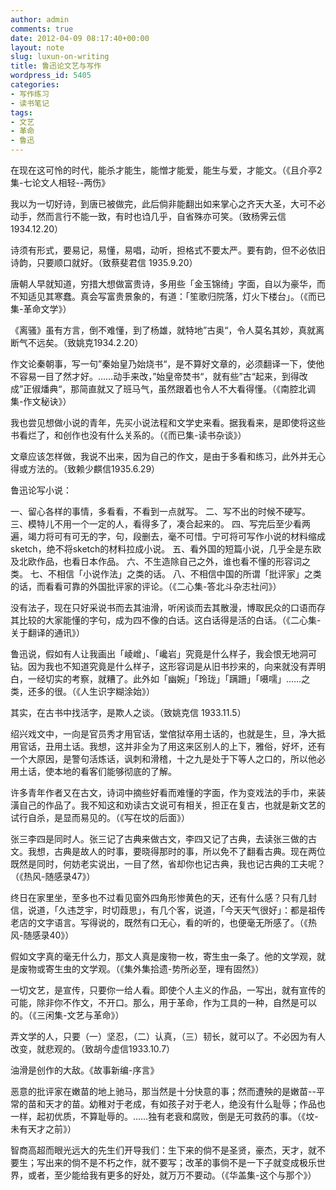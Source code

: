 ```yaml
---
author: admin
comments: true
date: 2012-04-09 08:17:40+00:00
layout: note
slug: luxun-on-writing
title: 鲁迅论文艺与写作
wordpress_id: 5405
categories:
- 写作练习
- 读书笔记
tags:
- 文艺
- 革命
- 鲁迅
---
```


在现在这可怜的时代，能杀才能生，能憎才能爱，能生与爱，才能文。（《且介亭2集-七论文人相轻--两伤》

我以为一切好诗，到唐已被做完，此后倘非能翻出如来掌心之齐天大圣，大可不必动手，然而言行不能一致，有时也诌几乎，自省殊亦可笑。（致杨霁云信1934.12.20）

诗须有形式，要易记，易懂，易唱，动听，担格式不要太严。要有韵，但不必依旧诗韵，只要顺口就好。（致蔡斐君信 1935.9.20）

唐朝人早就知道，穷措大想做富贵诗，多用些「金玉锦绮」字面，自以为豪华，而不知适见其寒蠢。真会写富贵景象的，有道：「笙歌归院落，灯火下楼台」。（《而已集-革命文学》）

《离骚》虽有方言，倒不难懂，到了杨雄，就特地”古奥“，令人莫名其妙，真就离断气不远矣。（致姚克1934.2.20）

作文论秦朝事，写一句”秦始皇乃始烧书“，是不算好文章的，必须翻译一下，使他不容易一目了然才好。……动手来改，”始皇帝焚书“，就有些”古“起来，到得改成”正俶燔典“，那简直就又了班马气，虽然跟着也令人不大看得懂。（《南腔北调集-作文秘诀》）

我也尝见想做小说的青年，先买小说法程和文学史来看。据我看来，是即使将这些书看烂了，和创作也没有什么关系的。（《而已集-读书杂谈》）

文章应该怎样做，我说不出来，因为自己的作文，是由于多看和练习，此外并无心得或方法的。（致赖少麒信1935.6.29）

鲁迅论写小说：

一、留心各样的事情，多看看，不看到一点就写。
二、写不出的时候不硬写。
三、模特儿不用一个一定的人，看得多了，凑合起来的。
四、写完后至少看两遍，竭力将可有可无的字，句，段删去，毫不可惜。宁可将可写作小说的材料缩成sketch，绝不将sketch的材料拉成小说。
五、看外国的短篇小说，几乎全是东欧及北欧作品，也看日本作品。
六、不生造除自己之外，谁也看不懂的形容词之类。
七、不相信「小说作法」之类的话。
八、不相信中国的所谓「批评家」之类的话，而看看可靠的外国批评家的评论。（《二心集-答北斗杂志社问》）

没有法子，现在只好采说书而去其油滑，听闲谈而去其散漫，博取民众的口语而存其比较的大家能懂的字句，成为四不像的白话。这白话得是活的白话。（《二心集-关于翻译的通讯》）

鲁迅说，假如有人让我画出「崚嶒」、「巉岩」究竟是什么样子，我会恨无地洞可钻。因为我也不知道究竟是什么样子，这形容词是从旧书抄来的，向来就没有弄明白，一经切实的考察，就糟了。此外如「幽婉」「玲珑」「蹒跚」「嗫嚅」……之类，还多的很。（《人生识字糊涂始》）

其实，在古书中找活字，是欺人之谈。（致姚克信 1933.11.5）

绍兴戏文中，一向是官员秀才用官话，堂倌狱卒用土话的，也就是生，旦，净大抵用官话，丑用土话。我想，这并非全为了用这来区别人的上下，雅俗，好坏，还有一个大原因，是警句活炼话，讽刺和滑稽，十之九是处于下等人之口的，所以他必用土话，使本地的看客们能够彻底的了解。

许多青年作者又在古文，诗词中摘些好看而难懂的字面，作为变戏法的手巾，来装潢自己的作品了。我不知这和劝读古文说可有相关，担正在复古，也就是新文艺的试行自杀，是显而易见的。（《写在坟的后面》）

张三李四是同时人。张三记了古典来做古文，李四又记了古典，去读张三做的古文。我想，古典是故人的时事，要晓得那时的事，所以免不了翻看古典。现在两位既然是同时，何妨老实说出，一目了然，省却你也记古典，我也记古典的工夫呢？（《热风-随感录47》）

终日在家里坐，至多也不过看见窗外四角形惨黄色的天，还有什么感？只有几封信，说道，「久违芝宇，时切葭思」，有几个客，说道，「今天天气很好」：都是祖传老店的文字语言。写得说的，既然有口无心，看的听的，也便毫无所感了。（《热风-随感录40》）

假如文字真的毫无什么力，那文人真是废物一枚，寄生虫一条了。他的文学观，就是废物或寄生虫的文学观。（《集外集拾遗-势所必至，理有固然》）
 
一切文艺，是宣传，只要你一给人看。即使个人主义的作品，一写出，就有宣传的可能，除非你不作文，不开口。那么，用于革命，作为工具的一种，自然是可以的。（《三闲集-文艺与革命》）
 
弄文学的人，只要（一）坚忍，（二）认真，（三）韧长，就可以了。不必因为有人改变，就悲观的。（致胡今虚信1933.10.7）
 
油滑是创作的大敌。《故事新编-序言》
 
恶意的批评家在嫩苗的地上驰马，那当然是十分快意的事；然而遭殃的是嫩苗--平常的苗和天才的苗。幼稚对于老成，有如孩子对于老人，绝没有什么耻辱；作品也一样，起初优质，不算耻辱的。……独有老衰和腐败，倒是无可救药的事。（《坟-未有天才之前》）

智商高超而眼光远大的先生们开导我们：生下来的倘不是圣贤，豪杰，天才，就不要生；写出来的倘不是不朽之作，就不要写；改革的事倘不是一下子就变成极乐世界，或者，至少能给我有更多的好处，就万万不要动。（《华盖集-这个与那个》）
